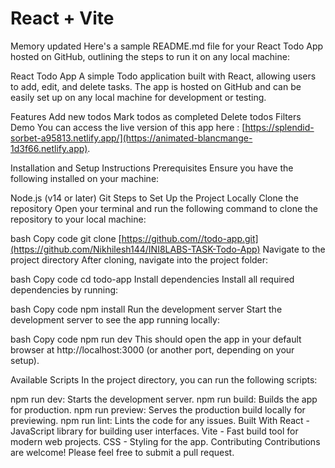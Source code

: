 # React + Vite

Memory updated
Here's a sample README.md file for your React Todo App hosted on GitHub, outlining the steps to run it on any local machine:

React Todo App
A simple Todo application built with React, allowing users to add, edit, and delete tasks. The app is hosted on GitHub and can be easily set up on any local machine for development or testing.

Features
Add new todos
Mark todos as completed
Delete todos
Filters
Demo
You can access the live version of this app here : [https://splendid-sorbet-a95813.netlify.app/](https://animated-blancmange-1d3f66.netlify.app).

Installation and Setup Instructions
Prerequisites
Ensure you have the following installed on your machine:

Node.js (v14 or later)
Git
Steps to Set Up the Project Locally
Clone the repository
Open your terminal and run the following command to clone the repository to your local machine:

bash
Copy code
git clone [https://github.com//todo-app.git](https://github.com/Nikhilesh144/INI8LABS-TASK-Todo-App)
Navigate to the project directory
After cloning, navigate into the project folder:

bash
Copy code
cd todo-app
Install dependencies
Install all required dependencies by running:

bash
Copy code
npm install
Run the development server
Start the development server to see the app running locally:

bash
Copy code
npm run dev
This should open the app in your default browser at http://localhost:3000 (or another port, depending on your setup).

Available Scripts
In the project directory, you can run the following scripts:

npm run dev: Starts the development server.
npm run build: Builds the app for production.
npm run preview: Serves the production build locally for previewing.
npm run lint: Lints the code for any issues.
Built With
React - JavaScript library for building user interfaces.
Vite - Fast build tool for modern web projects.
CSS - Styling for the app.
Contributing
Contributions are welcome! Please feel free to submit a pull request.


